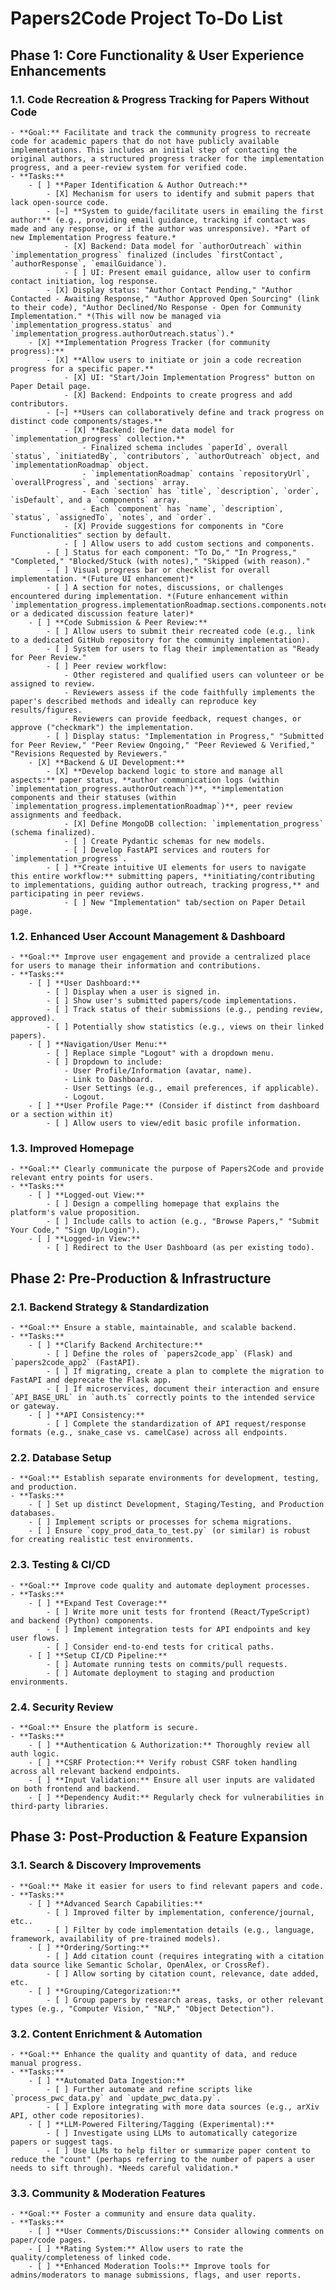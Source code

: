# Papers2Code Project To-Do List

## Phase 1: Core Functionality & User Experience Enhancements

### 1.1. Code Recreation & Progress Tracking for Papers Without Code
    - **Goal:** Facilitate and track the community progress to recreate code for academic papers that do not have publicly available implementations. This includes an initial step of contacting the original authors, a structured progress tracker for the implementation progress, and a peer-review system for verified code.
    - **Tasks:**
        - [ ] **Paper Identification & Author Outreach:**
            - [X] Mechanism for users to identify and submit papers that lack open-source code.
            - [~] **System to guide/facilitate users in emailing the first author:** (e.g., providing email guidance, tracking if contact was made and any response, or if the author was unresponsive). *Part of new Implementation Progress feature.*
                - [X] Backend: Data model for `authorOutreach` within `implementation_progress` finalized (includes `firstContact`, `authorResponse`, `emailGuidance`).
                - [ ] UI: Present email guidance, allow user to confirm contact initiation, log response.
            - [X] Display status: "Author Contact Pending," "Author Contacted - Awaiting Response," "Author Approved Open Sourcing" (link to their code), "Author Declined/No Response - Open for Community Implementation." *(This will now be managed via `implementation_progress.status` and `implementation_progress.authorOutreach.status`).*
        - [X] **Implementation Progress Tracker (for community progress):**
            - [X] **Allow users to initiate or join a code recreation progress for a specific paper.**
                - [X] UI: "Start/Join Implementation Progress" button on Paper Detail page.
                - [X] Backend: Endpoints to create progress and add contributors.
            - [~] **Users can collaboratively define and track progress on distinct code components/stages.**
                - [X] **Backend: Define data model for `implementation_progress` collection.**
                    - Finalized schema includes `paperId`, overall `status`, `initiatedBy`, `contributors`, `authorOutreach` object, and `implementationRoadmap` object.
                    - `implementationRoadmap` contains `repositoryUrl`, `overallProgress`, and `sections` array.
                    - Each `section` has `title`, `description`, `order`, `isDefault`, and a `components` array.
                    - Each `component` has `name`, `description`, `status`, `assignedTo`, `notes`, and `order`.
                - [X] Provide suggestions for components in "Core Functionalities" section by default.
                - [ ] Allow users to add custom sections and components.
            - [ ] Status for each component: "To Do," "In Progress," "Completed," "Blocked/Stuck (with notes)," "Skipped (with reason)."
            - [ ] Visual progress bar or checklist for overall implementation. *(Future UI enhancement)*
            - [ ] A section for notes, discussions, or challenges encountered during implementation. *(Future enhancement within `implementation_progress.implementationRoadmap.sections.components.notes` or a dedicated discussion feature later)*
        - [ ] **Code Submission & Peer Review:**
            - [ ] Allow users to submit their recreated code (e.g., link to a dedicated GitHub repository for the community implementation).
            - [ ] System for users to flag their implementation as "Ready for Peer Review."
            - [ ] Peer review workflow:
                - Other registered and qualified users can volunteer or be assigned to review.
                - Reviewers assess if the code faithfully implements the paper's described methods and ideally can reproduce key results/figures.
                - Reviewers can provide feedback, request changes, or approve ("checkmark") the implementation.
            - [ ] Display status: "Implementation in Progress," "Submitted for Peer Review," "Peer Review Ongoing," "Peer Reviewed & Verified," "Revisions Requested by Reviewers."
        - [X] **Backend & UI Development:**
            - [X] **Develop backend logic to store and manage all aspects:** paper status, **author communication logs (within `implementation_progress.authorOutreach`)**, **implementation components and their statuses (within `implementation_progress.implementationRoadmap`)**, peer review assignments and feedback.
                - [X] Define MongoDB collection: `implementation_progress` (schema finalized).
                - [ ] Create Pydantic schemas for new models.
                - [ ] Develop FastAPI services and routers for `implementation_progress`.
            - [ ] **Create intuitive UI elements for users to navigate this entire workflow:** submitting papers, **initiating/contributing to implementations, guiding author outreach, tracking progress,** and participating in peer reviews.
                - [ ] New "Implementation" tab/section on Paper Detail page.

### 1.2. Enhanced User Account Management & Dashboard
    - **Goal:** Improve user engagement and provide a centralized place for users to manage their information and contributions.
    - **Tasks:**
        - [ ] **User Dashboard:**
            - [ ] Display when a user is signed in.
            - [ ] Show user's submitted papers/code implementations.
            - [ ] Track status of their submissions (e.g., pending review, approved).
            - [ ] Potentially show statistics (e.g., views on their linked papers).
        - [ ] **Navigation/User Menu:**
            - [ ] Replace simple "Logout" with a dropdown menu.
            - [ ] Dropdown to include:
                - User Profile/Information (avatar, name).
                - Link to Dashboard.
                - User Settings (e.g., email preferences, if applicable).
                - Logout.
        - [ ] **User Profile Page:** (Consider if distinct from dashboard or a section within it)
            - [ ] Allow users to view/edit basic profile information.

### 1.3. Improved Homepage
    - **Goal:** Clearly communicate the purpose of Papers2Code and provide relevant entry points for users.
    - **Tasks:**
        - [ ] **Logged-out View:**
            - [ ] Design a compelling homepage that explains the platform's value proposition.
            - [ ] Include calls to action (e.g., "Browse Papers," "Submit Your Code," "Sign Up/Login").
        - [ ] **Logged-in View:**
            - [ ] Redirect to the User Dashboard (as per existing todo).


## Phase 2: Pre-Production & Infrastructure

### 2.1. Backend Strategy & Standardization
    - **Goal:** Ensure a stable, maintainable, and scalable backend.
    - **Tasks:**
        - [ ] **Clarify Backend Architecture:**
            - [ ] Define the roles of `papers2code_app` (Flask) and `papers2code_app2` (FastAPI).
            - [ ] If migrating, create a plan to complete the migration to FastAPI and deprecate the Flask app.
            - [ ] If microservices, document their interaction and ensure `API_BASE_URL` in `auth.ts` correctly points to the intended service or gateway.
        - [ ] **API Consistency:**
            - [ ] Complete the standardization of API request/response formats (e.g., snake_case vs. camelCase) across all endpoints.

### 2.2. Database Setup
    - **Goal:** Establish separate environments for development, testing, and production.
    - **Tasks:**
        - [ ] Set up distinct Development, Staging/Testing, and Production databases.
        - [ ] Implement scripts or processes for schema migrations.
        - [ ] Ensure `copy_prod_data_to_test.py` (or similar) is robust for creating realistic test environments.

### 2.3. Testing & CI/CD
    - **Goal:** Improve code quality and automate deployment processes.
    - **Tasks:**
        - [ ] **Expand Test Coverage:**
            - [ ] Write more unit tests for frontend (React/TypeScript) and backend (Python) components.
            - [ ] Implement integration tests for API endpoints and key user flows.
            - [ ] Consider end-to-end tests for critical paths.
        - [ ] **Setup CI/CD Pipeline:**
            - [ ] Automate running tests on commits/pull requests.
            - [ ] Automate deployment to staging and production environments.

### 2.4. Security Review
    - **Goal:** Ensure the platform is secure.
    - **Tasks:**
        - [ ] **Authentication & Authorization:** Thoroughly review all auth logic.
        - [ ] **CSRF Protection:** Verify robust CSRF token handling across all relevant backend endpoints.
        - [ ] **Input Validation:** Ensure all user inputs are validated on both frontend and backend.
        - [ ] **Dependency Audit:** Regularly check for vulnerabilities in third-party libraries.

## Phase 3: Post-Production & Feature Expansion

### 3.1. Search & Discovery Improvements
    - **Goal:** Make it easier for users to find relevant papers and code.
    - **Tasks:**
        - [ ] **Advanced Search Capabilities:**
            - [ ] Improved filter by implementation, conference/journal, etc..
            - [ ] Filter by code implementation details (e.g., language, framework, availability of pre-trained models).
        - [ ] **Ordering/Sorting:**
            - [ ] Add citation count (requires integrating with a citation data source like Semantic Scholar, OpenAlex, or CrossRef).
            - [ ] Allow sorting by citation count, relevance, date added, etc.
        - [ ] **Grouping/Categorization:**
            - [ ] Group papers by research areas, tasks, or other relevant types (e.g., "Computer Vision," "NLP," "Object Detection").

### 3.2. Content Enrichment & Automation
    - **Goal:** Enhance the quality and quantity of data, and reduce manual progress.
    - **Tasks:**
        - [ ] **Automated Data Ingestion:**
            - [ ] Further automate and refine scripts like `process_pwc_data.py` and `update_pwc_data.py`.
            - [ ] Explore integrating with more data sources (e.g., arXiv API, other code repositories).
        - [ ] **LLM-Powered Filtering/Tagging (Experimental):**
            - [ ] Investigate using LLMs to automatically categorize papers or suggest tags.
            - [ ] Use LLMs to help filter or summarize paper content to reduce the "count" (perhaps referring to the number of papers a user needs to sift through). *Needs careful validation.*

### 3.3. Community & Moderation Features
    - **Goal:** Foster a community and ensure data quality.
    - **Tasks:**
        - [ ] **User Comments/Discussions:** Consider allowing comments on paper/code pages.
        - [ ] **Rating System:** Allow users to rate the quality/completeness of linked code.
        - [ ] **Enhanced Moderation Tools:** Improve tools for admins/moderators to manage submissions, flags, and user reports.
